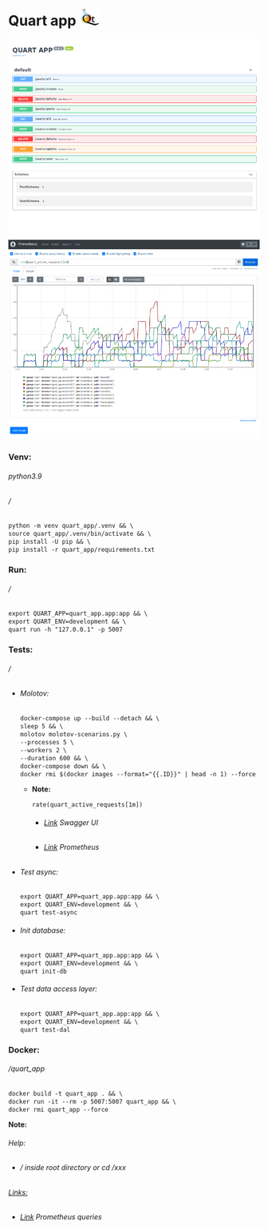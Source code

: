 Quart app ![](static/images/logo.png)
=========
![](static/images/screen.png)
![](static/images/prometheus.png)
### Venv:
###### python3.9
###### /
```
python -m venv quart_app/.venv && \
source quart_app/.venv/bin/activate && \
pip install -U pip && \
pip install -r quart_app/requirements.txt
```
### Run:
###### /
```
export QUART_APP=quart_app.app:app && \
export QUART_ENV=development && \
quart run -h "127.0.0.1" -p 5007
```
### Tests:
###### /
- ###### Molotov:
  ```
  docker-compose up --build --detach && \
  sleep 5 && \
  molotov molotov-scenarios.py \
  --processes 5 \
  --workers 2 \
  --duration 600 && \
  docker-compose down && \
  docker rmi $(docker images --format="{{.ID}}" | head -n 1) --force
  ```
  - **Note:** 
    ```
    rate(quart_active_requests[1m])
    ```
    - ###### [Link](http://localhost:5007/) Swagger UI
    - ###### [Link](http://localhost:9090/) Prometheus

- ###### Test async:
    ````
    export QUART_APP=quart_app.app:app && \
    export QUART_ENV=development && \
    quart test-async
    ````
- ###### Init database:
    ````
    export QUART_APP=quart_app.app:app && \
    export QUART_ENV=development && \
    quart init-db
    ````
- ###### Test data access layer:
    ````
    export QUART_APP=quart_app.app:app && \
    export QUART_ENV=development && \
    quart test-dal
    ```` 
### Docker:
###### /quart_app
```
docker build -t quart_app . && \
docker run -it --rm -p 5007:5007 quart_app && \
docker rmi quart_app --force
```
**Note:** 
###### Help:
- ###### / inside root directory or cd /xxx  
###### [Links:]()
- ###### [Link](https://prometheus.io/docs/prometheus/latest/querying/basics/) Prometheus queries